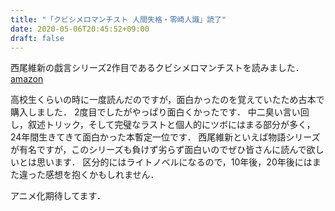 ```yaml
---
title: "「クビシメロマンチスト 人間失格・零崎人識」読了"
date: 2020-05-06T20:45:52+09:00
draft: false
---
```


西尾維新の戯言シリーズ2作目であるクビシメロマンチストを読みました．
[amazon](https://www.amazon.co.jp/%E3%82%AF%E3%83%93%E3%82%B7%E3%83%A1%E3%83%AD%E3%83%9E%E3%83%B3%E3%83%81%E3%82%B9%E3%83%88-%E4%BA%BA%E9%96%93%E5%A4%B1%E6%A0%BC%E3%83%BB%E9%9B%B6%E5%B4%8E%E4%BA%BA%E8%AD%98-%E8%AC%9B%E8%AB%87%E7%A4%BE%E6%96%87%E5%BA%AB-%E8%A5%BF%E5%B0%BE%E7%B6%AD%E6%96%B0-ebook/dp/B01EV0NMIG/ref=sr_1_1?__mk_ja_JP=%E3%82%AB%E3%82%BF%E3%82%AB%E3%83%8A&crid=2WNUAO24W551I&dchild=1&keywords=%E3%82%AF%E3%83%93%E3%82%B7%E3%83%A1%E3%83%AD%E3%83%9E%E3%83%B3%E3%83%81%E3%82%B9%E3%83%88&qid=1588765443&sprefix=%E3%81%8F%E3%81%B3%E3%81%97%E3%82%81%2Caps%2C293&sr=8-1)

高校生くらいの時に一度読んだのですが，面白かったのを覚えていたため古本で購入しました．
2度目でしたがやっぱり面白くかったです．
中二臭い言い回し，叙述トリック，そして完璧なラストと個人的にツボにはまる部分が多く，24年間生きてきて面白かった本暫定一位です．
西尾維新といえば物語シリーズが有名ですが，このシリーズも負けず劣らず面白いのでぜひ皆さんに読んで欲しいとは思います．
区分的にはライトノベルになるので，10年後，20年後にはまた違った感想を抱くかもしれません．

アニメ化期待してます．
